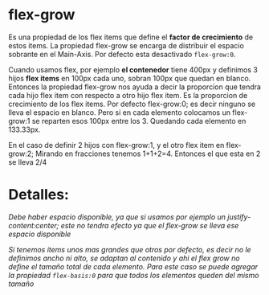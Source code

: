# flex-grow

Es una propiedad de los flex items que define el **factor de crecimiento** de estos items.
La propiedad flex-grow se encarga de distribuir el espacio sobrante en el Main-Axis.
Por defecto esta desactivado `flex-grow:0`.


Cuando usamos flex, por ejemplo **el contenedor** tiene 400px y definimos 3 hijos **flex items** en 100px cada uno, sobran 100px que quedan en blanco.
Entonces la propiedad flex-grow nos ayuda a decir la proporcion que tendra cada hijo flex item con respecto a otro hijo flex item. Es la proporcion de crecimiento de los flex items.
Por defecto flex-grow:0; es decir ninguno se lleva el espacio en blanco.
Pero si en cada elemento colocamos un flex-grow:1 se reparten esos 100px entre los 3. Quedando cada elemento en 133.33px.

En el caso de definir 2 hijos con flex-grow:1, y el otro flex item en flex-grow:2; Mirando en fracciones tenemos 1+1+2=4. Entonces el que esta en 2 se lleva 2/4 

# Detalles:

*Debe haber espacio disponible, ya que si usamos por ejemplo un justify-content:center; este no tendra efecto ya que el flex-grow se lleva ese espacio disponible*

*Si tenemos items unos mas grandes que otros por defecto, es decir no le definimos ancho ni alto, se adaptan al contenido y ahi el flex grow no define el tamaño total de cada elemento.* *Para este caso se puede agregar la propiedad `flex-basis:0` para que todos los elementos queden del mismo tamaño*

